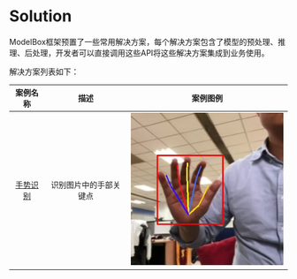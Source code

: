# Solution

ModelBox框架预置了一些常用解决方案，每个解决方案包含了模型的预处理、推理、后处理，开发者可以直接调用这些API将这些解决方案集成到业务使用。

解决方案列表如下：

| 案例名称 |      描述       |        案例图例           |
| :------: | :------------------------: | :-------------------------------: |
| [手势识别](./hand-pose-detection.md) | 识别图片中的手部关键点 | ![hand_pose_detection](../assets/images/figure/solution/hand_pose_result.jpg) |
